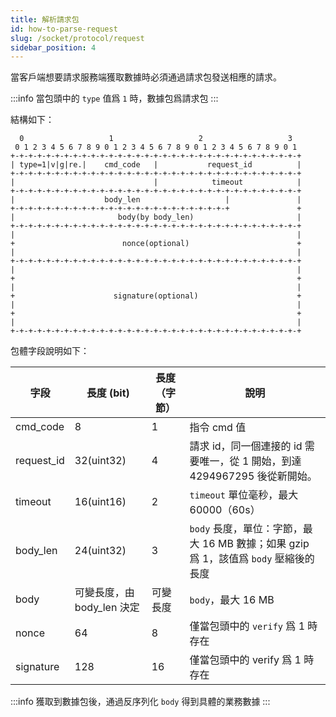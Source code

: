 ```yaml
---
title: 解析請求包
id: how-to-parse-request
slug: /socket/protocol/request
sidebar_position: 4
---
```


當客戶端想要請求服務端獲取數據時必須通過請求包發送相應的請求。

:::info
當包頭中的 `type` 值爲 `1` 時，數據包爲請求包
:::

結構如下：

```
  0                   1                   2                   3
 0 1 2 3 4 5 6 7 8 9 0 1 2 3 4 5 6 7 8 9 0 1 2 3 4 5 6 7 8 9 0 1
+-+-+-+-+-+-+-+-+-+-+-+-+-+-+-+-+-+-+-+-+-+-+-+-+-+-+-+-+-+-+-+-+
| type=1|v|g|re.|    cmd_code   |           request_id          |
+-+-+-+-+-+-+-+-+-+-+-+-+-+-+-+-+-+-+-+-+-+-+-+-+-+-+-+-+-+-+-+-+
|                               |            timeout            |
+-+-+-+-+-+-+-+-+-+-+-+-+-+-+-+-+-+-+-+-+-+-+-+-+-+-+-+-+-+-+-+-+
|                    body_len                   |               |
+-+-+-+-+-+-+-+-+-+-+-+-+-+-+-+-+-+-+-+-+-+-+-+-+               +
|                       body(by body_len)                       |
+-+-+-+-+-+-+-+-+-+-+-+-+-+-+-+-+-+-+-+-+-+-+-+-+-+-+-+-+-+-+-+-+
|                                                               |
+                        nonce(optional)                        +
|                                                               |
+-+-+-+-+-+-+-+-+-+-+-+-+-+-+-+-+-+-+-+-+-+-+-+-+-+-+-+-+-+-+-+-+
|                                                               |
+                                                               +
|                                                               |
+                      signature(optional)                      +
|                                                               |
+                                                               +
|                                                               |
+-+-+-+-+-+-+-+-+-+-+-+-+-+-+-+-+-+-+-+-+-+-+-+-+-+-+-+-+-+-+-+-+

```

包體字段說明如下：

| 字段       | 長度 (bit)                 | 長度（字節）| 說明                                                                                 |
| ---------- | -------------------------- | ------------ | ------------------------------------------------------------------------------------ |
| cmd_code   | 8                          | 1            | 指令 cmd 值                                                                          |
| request_id | 32(uint32)                 | 4            | 請求 id，同一個連接的 id 需要唯一，從 1 開始，到達 4294967295 後從新開始。           |
| timeout    | 16(uint16)                 | 2            | `timeout` 單位毫秒，最大 60000（60s）                                       |
| body_len   | 24(uint32)                 | 3            | `body` 長度，單位：字節，最大 16 MB 數據；如果 gzip 爲 1，該值爲 `body` 壓縮後的長度 |
| body       | 可變長度，由 body_len 決定 | 可變長度     | `body`，最大 16 MB                                                                   |
| nonce      | 64                         | 8            | 僅當包頭中的 `verify` 爲 1 時存在                                                    |
| signature  | 128                        | 16           | 僅當包頭中的 verify 爲 1 時存在                                                      |

:::info
獲取到數據包後，通過反序列化 `body` 得到具體的業務數據
:::
